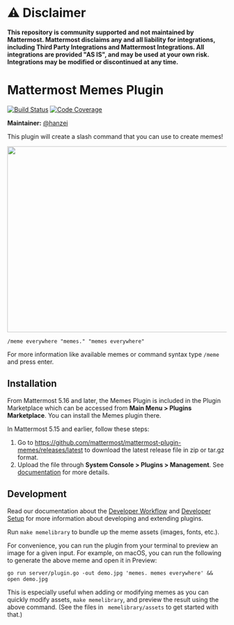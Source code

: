 # :warning: Disclaimer

**This repository is community supported and not maintained by Mattermost. Mattermost disclaims any and all liability for integrations, including Third Party Integrations and Mattermost Integrations. All integrations are provided "AS IS", and may be used at your own risk. Integrations may be modified or discontinued at any time.**

# Mattermost Memes Plugin

[![Build Status](https://img.shields.io/circleci/project/github/mattermost/mattermost-plugin-memes/master.svg)](https://circleci.com/gh/mattermost/mattermost-plugin-memes)
[![Code Coverage](https://img.shields.io/codecov/c/github/mattermost/mattermost-plugin-memes/master.svg)](https://codecov.io/gh/mattermost/mattermost-plugin-memes)

**Maintainer:** [@hanzei](https://github.com/hanzei)

This plugin will create a slash command that you can use to create memes!

<img src="screenshot.png" width="583" height="426" />

`/meme everywhere "memes." "memes everywhere"`

For more information like available memes or command syntax type `/meme ` and press enter.

## Installation

From Mattermost 5.16 and later, the Memes Plugin is included in the Plugin Marketplace which can be accessed from **Main Menu > Plugins Marketplace**. You can install the Memes plugin there.

In Mattermost 5.15 and earlier, follow these steps:

1. Go to https://github.com/mattermost/mattermost-plugin-memes/releases/latest to download the latest release file in zip or tar.gz format.
2. Upload the file through **System Console > Plugins > Management**. See [documentation](https://docs.mattermost.com/administration/plugins.html#set-up-guide) for more details.

## Development

Read our documentation about the [Developer Workflow](https://developers.mattermost.com/extend/plugins/developer-workflow/) and [Developer Setup](https://developers.mattermost.com/extend/plugins/developer-setup/) for more information about developing and extending plugins.

Run `make memelibrary` to bundle up the meme assets (images, fonts, etc.).

For convenience, you can run the plugin from your terminal to preview an image for a given input. For example, on macOS, you can run the following to generate the above meme and open it in Preview:

`go run server/plugin.go -out demo.jpg 'memes. memes everywhere' && open demo.jpg`

This is especially useful when adding or modifying memes as you can quickly modify assets, `make memelibrary`, and preview the result using the above command. (See the files in ` memelibrary/assets` to get started with that.)
